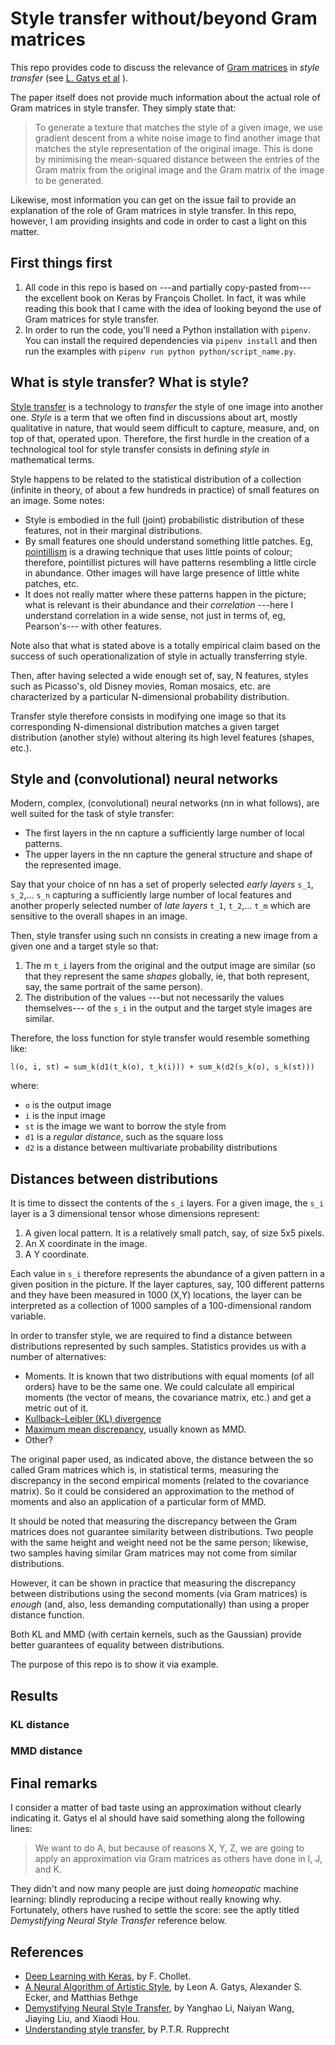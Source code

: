 # Style transfer without/beyond Gram matrices

This repo provides code to discuss the relevance of
[Gram matrices](https://en.wikipedia.org/wiki/Gram_matrix) in
_style transfer_ (see
[L. Gatys et al](https://doi.org/10.48550/arXiv.1508.06576)
).

The paper itself does not provide much information about the actual role of Gram matrices in style transfer. They simply state that:

> To generate a texture that matches the style of a given image, we use gradient descent from a white noise image to find another image that matches the style representation of the original image. This is done by minimising the mean-squared distance between the entries of the Gram matrix from the original image and the Gram matrix of the image to be generated.

Likewise, most information you can get on the issue fail to provide an explanation of the role of Gram matrices in style transfer. In this repo, however, I am providing insights and code in order to cast a light on this matter.

## First things first

1. All code in this repo is based on ---and partially copy-pasted from--- the excellent book on Keras by François Chollet. In fact, it was while reading this book that I came with the idea of looking beyond the use of Gram matrices for style transfer.
2. In order to run the code, you'll need a Python installation with `pipenv`. You can install the required dependencies via `pipenv install` and then run the examples with `pipenv run python python/script_name.py`.

## What is style transfer? What is style?

[Style transfer](https://en.wikipedia.org/wiki/Neural_style_transfer) is a technology to _transfer_ the style of one image into another one. _Style_ is a term that we often find in discussions about art, mostly qualitative in nature, that would seem difficult to capture, measure, and, on top of that, operated upon. Therefore, the first hurdle in the creation of a technological tool for style transfer consists in defining _style_ in mathematical terms.

Style happens to be related to the statistical distribution of a collection (infinite in theory, of about a few hundreds in practice) of small features on an image. Some notes:

* Style is embodied in the full (joint) probabilistic distribution of these features, not in their marginal distributions.
* By small features one should understand something little patches. Eg, [pointillism](https://en.wikipedia.org/wiki/Pointillism) is a drawing technique that uses little points of colour; therefore, pointillist pictures will have patterns resembling a little circle in abundance. Other images will have large presence of little white patches, etc.
* It does not really matter where these patterns happen in the picture; what is relevant is their abundance and their _correlation_ ---here I understand correlation in a wide sense, not just in terms of, eg, Pearson's--- with other features.

Note also that what is stated above is a totally empirical claim based on the success of such operationalization of style in actually transferring style.

Then, after having selected a wide enough set of, say, N features, styles such as Picasso's, old Disney movies, Roman mosaics, etc. are characterized by a particular N-dimensional probability distribution.

Transfer style therefore consists in modifying one image so that its corresponding N-dimensional distribution matches a given target distribution (another style) without altering its high level features (shapes, etc.).


## Style and (convolutional) neural networks

Modern, complex, (convolutional) neural networks (nn in what follows), are well suited for the task of style transfer:

* The first layers in the nn capture a sufficiently large number of local patterns.
* The upper layers in the nn capture the general structure and shape of the represented image.

Say that your choice of nn has a set of properly selected _early layers_ `s_1`, `s_2`,... `s_n` capturing a sufficiently large number of local features and another properly selected number of _late layers_ `t_1`, `t_2`,... `t_m` which are sensitive to the overall shapes in an image.

Then, style transfer using such nn consists in creating a new image from a given one and a target style so that:

1. The m `t_i` layers from the original and the output image are similar (so that they represent the same _shapes_ globally, ie, that both represent, say, the same portrait of the same person).
2. The distribution of the values ---but not necessarily the values themselves--- of the `s_i` in the output and the target style images are similar.

Therefore, the loss function for style transfer would resemble something like:

`l(o, i, st) = sum_k(d1(t_k(o), t_k(i))) + sum_k(d2(s_k(o), s_k(st)))`

where:

* `o` is the output image
* `i` is the input image
* `st` is the image we want to borrow the style from
* `d1` is a _regular distance_, such as the square loss
* `d2` is a distance between multivariate probability distributions

## Distances between distributions

It is time to dissect the contents of the `s_i` layers. For a given image, the `s_i` layer is a 3 dimensional tensor whose dimensions represent:

1. A given local pattern. It is a relatively small patch, say, of size 5x5 pixels.
2. An X coordinate in the image.
3. A Y coordinate.

Each value in `s_i` therefore represents the abundance of a given pattern in a given position in the picture. If the layer captures, say, 100 different patterns and they have been measured in 1000 (X,Y) locations, the layer can be interpreted as a collection of 1000 samples of a 100-dimensional random variable.

In order to transfer style, we are required to find a distance between distributions represented by such samples. Statistics provides us with a number of alternatives:

* Moments. It is known that two distributions with equal moments (of all orders) have to be the same one. We could calculate all empirical moments (the vector of means, the covariance matrix, etc.) and get a metric out of it.
* [Kullback–Leibler (KL) divergence](https://en.wikipedia.org/wiki/Kullback%E2%80%93Leibler_divergence)
* [Maximum mean discrepancy](https://en.wikipedia.org/wiki/Kernel_embedding_of_distributions#Measuring_distance_between_distributions), usually known as MMD.
* Other?

The original paper used, as indicated above, the distance between the so called Gram matrices which is, in statistical terms, measuring the discrepancy in the second empirical moments (related to the covariance matrix). So it could be considered an approximation to the method of moments and also an application of a particular form of MMD.

It should be noted that measuring the discrepancy between the Gram matrices does not guarantee similarity between distributions. Two people with the same height and weight need not be the same person; likewise, two samples having similar Gram matrices may not come from similar distributions.

However, it can be shown in practice that measuring the discrepancy between distributions using the second moments (via Gram matrices) is _enough_ (and, also, less demanding computationally) than using a proper distance function.

Both KL and MMD (with certain kernels, such as the Gaussian) provide better guarantees of equality between distributions.

The purpose of this repo is to show it via example.

## Results
### KL distance

### MMD distance

## Final remarks

I consider a matter of bad taste using an approximation without clearly indicating it. Gatys el al should have said something along the following lines:

> We want to do A, but because of reasons X, Y, Z, we are going to apply an approximation via Gram matrices as others have done in I, J, and K.

They didn't and now many people are just doing _homeopatic_ machine learning: blindly reproducing a recipe without really knowing why. Fortunately, others have rushed to settle the score: see the aptly titled _Demystifying Neural Style Transfer_ reference below.

## References

* [Deep Learning with Keras](https://www.goodreads.com/book/show/42900232-deep-learning-with-keras), by F. Chollet.
* [A Neural Algorithm of Artistic Style](https://doi.org/10.48550/arXiv.1508.06576), by Leon A. Gatys, Alexander S. Ecker, and Matthias Bethge
* [Demystifying Neural Style Transfer](https://doi.org/10.48550/arXiv.1701.01036), by Yanghao Li, Naiyan Wang, Jiaying Liu, and Xiaodi Hou.
* [Understanding style transfer](https://gcamp6f.com/2017/12/05/understanding-style-transfer/), by P.T.R. Rupprecht
